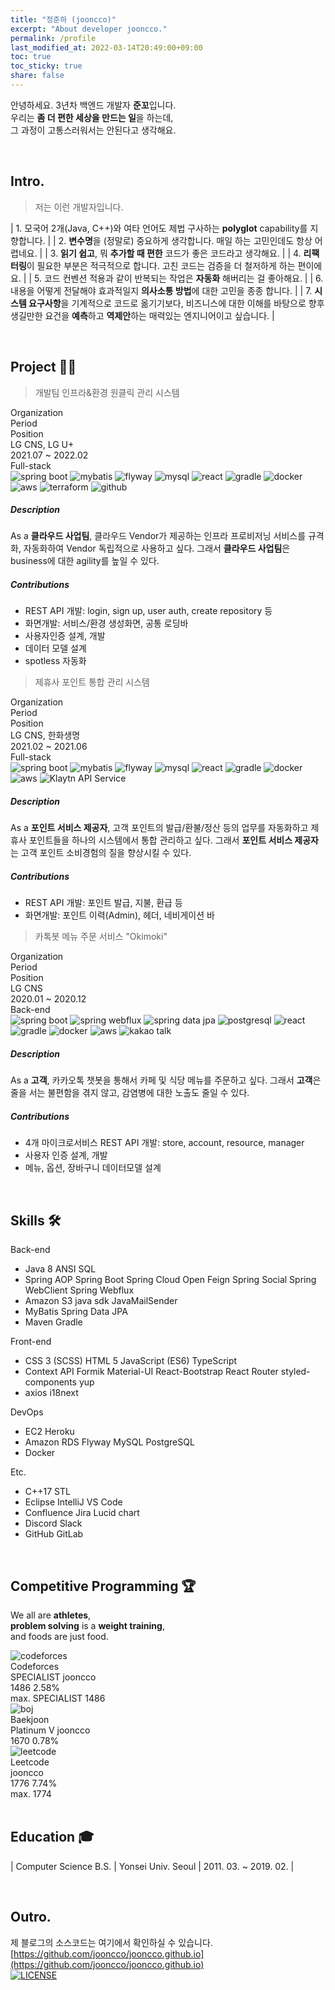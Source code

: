 ```yaml
---
title: "정준하 (jooncco)"
excerpt: "About developer jooncco."
permalink: /profile
last_modified_at: 2022-03-14T20:49:00+09:00
toc: true
toc_sticky: true
share: false
---
```


안녕하세요. 3년차 백엔드 개발자 **준꼬**입니다.  
우리는 **좀 더 편한 세상을 만드는 일**을 하는데,  
그 과정이 고통스러워서는 안된다고 생각해요.

<br />

## Intro.

> 저는 이런 개발자입니다.

| 1. 모국어 2개(Java, C++)와 여타 언어도 제법 구사하는 **polyglot** capability를 지향합니다. |
| 2. **변수명**을 (정말로) 중요하게 생각합니다. 매일 하는 고민인데도 항상 어렵네요. |
| 3. **읽기 쉽고**, 뭐 **추가할 때 편한** 코드가 좋은 코드라고 생각해요. |
| 4. **리팩터링**이 필요한 부분은 적극적으로 합니다. 고친 코드는 검증을 더 철저하게 하는 편이에요. |
| 5. 코드 컨벤션 적용과 같이 반복되는 작업은 **자동화** 해버리는 걸 좋아해요. |
| 6. 내용을 어떻게 전달해야 효과적일지 **의사소통 방법**에 대한 고민을 종종 합니다. |
| 7. **시스템 요구사항**을 기계적으로 코드로 옮기기보다, 비즈니스에 대한 이해를 바탕으로 향후 생길만한 요건을 **예측**하고 **역제안**하는 매력있는 엔지니어이고 싶습니다. |

<br />

## Project 👨‍💻

<div id="project">
    <div class="project-card">
        <blockquote id="lgcns-3" class="project-title">
            개발팀 인프라&환경 원클릭 관리 시스템
        </blockquote>
        <div class="panel">
            <div class="panel-header">
                <div class="column head">
                    <div class="cell">Organization</div>
                    <div class="cell">Period</div>
                    <div class="cell">Position</div>
                </div>
                <div class="column data">
                    <div class="cell">LG CNS, LG U+</div>
                    <div class="cell">2021.07 ~ 2022.02</div>
                    <div class="cell">Full-stack</div>
                </div>
                <div class="column artifacts">
                    <div class="cell-rowspan-2">
                        <img class="artifact_img" src="/public/images/spring-boot.png" title="spring boot"/>
                        <img class="artifact_img" src="/public/images/mybatis.png" title="mybatis"/>
                        <img class="artifact_img" src="/public/images/flyway.png" title="flyway"/>
                        <img class="artifact_img" src="/public/images/mysql.svg" title="mysql"/>
                        <img class="artifact_img" src="/public/images/react.svg" title="react"/>
                        <img class="artifact_img" src="/public/images/gradle.png" title="gradle"/>
                        <img class="artifact_img" src="/public/images/docker.svg" title="docker"/>
                        <img class="artifact_img" src="/public/images/aws.jpeg" title="aws"/>
                        <img class="artifact_img" src="/public/images/terraform.png" title="terraform"/>
                        <img class="artifact_img" src="/public/images/github.png" title="github"/>
                    </div>
                </div>
            </div>
            <div class="description">
                <h5>Description</h5>
                <div class="body">
                    As a <b>클라우드 사업팀</b>, 클라우드 Vendor가 제공하는 인프라 프로비저닝 서비스를 규격화, 자동화하여 Vendor 독립적으로 사용하고 싶다. 그래서 <b>클라우드 사업팀</b>은 business에 대한 agility를 높일 수 있다.
                </div>
            </div>
            <div class="contributions">
                <h5>Contributions</h5>
                <div class="body">
                    <ul>
                        <li><span>REST API 개발: login, sign up, user auth, create repository 등</span></li>
                        <li><span>화면개발: 서비스/환경 생성화면, 공통 로딩바</span></li>
                        <li><span>사용자인증 설계, 개발</span></li>
                        <li><span>데이터 모델 설계</span></li>
                        <li><span>spotless 자동화</span></li>
                    </ul>
                </div>
            </div>
        </div>
    </div>
    <div class="project-card">
        <blockquote id="lgcns-2" class="project-title">
            제휴사 포인트 통합 관리 시스템
        </blockquote>
        <div class="panel">
            <div class="panel-header">
                <div class="column head">
                    <div class="cell">Organization</div>
                    <div class="cell">Period</div>
                    <div class="cell">Position</div>
                </div>
                <div class="column data">
                    <div class="cell">LG CNS, 한화생명</div>
                    <div class="cell">2021.02 ~ 2021.06</div>
                    <div class="cell">Full-stack</div>
                </div>
                <div class="column artifacts">
                    <div class="cell-rowspan-2">
                        <img class="artifact_img" src="/public/images/spring-boot.png" title="spring boot"/>
                        <img class="artifact_img" src="/public/images/mybatis.png" title="mybatis"/>
                        <img class="artifact_img" src="/public/images/flyway.png" title="flyway"/>
                        <img class="artifact_img" src="/public/images/mysql.svg" title="mysql"/>
                        <img class="artifact_img" src="/public/images/react.svg" title="react"/>
                        <img class="artifact_img" src="/public/images/gradle.png" title="gradle"/>
                        <img class="artifact_img" src="/public/images/docker.svg" title="docker"/>
                        <img class="artifact_img" src="/public/images/aws.jpeg" title="aws"/>
                        <img class="artifact_img" src="/public/images/klaytn.png" title="Klaytn API Service"/>
                    </div>
                </div>
            </div>
            <div class="description">
                <h5>Description</h5>
                <div class="body">
                    As a <b>포인트 서비스 제공자</b>, 고객 포인트의 발급/환불/정산 등의 업무를 자동화하고 제휴사 포인트들을 하나의 시스템에서 통합 관리하고 싶다.
                    그래서 <b>포인트 서비스 제공자</b>는 고객 포인트 소비경험의 질을 향상시킬 수 있다.
                </div>
            </div>
            <div class="contributions">
                <h5>Contributions</h5>
                <div class="body">
                    <ul>
                        <li><span>REST API 개발: 포인트 발급, 지불, 환급 등</span></li>
                        <li><span>화면개발: 포인트 이력(Admin), 헤더, 네비게이션 바</span></li>
                    </ul>
                </div>
            </div>
        </div>
    </div>
    <div class="project-card">
        <blockquote id="lgcns-1" class="project-title">
            카톡봇 메뉴 주문 서비스 "Okimoki"
        </blockquote>
        <div class="panel">
            <div class="panel-header">
                <div class="column head">
                    <div class="cell">Organization</div>
                    <div class="cell">Period</div>
                    <div class="cell">Position</div>
                </div>
                <div class="column data">
                    <div class="cell">LG CNS</div>
                    <div class="cell">2020.01 ~ 2020.12</div>
                    <div class="cell">Back-end</div>
                </div>
                <div class="column artifacts">
                    <div class="cell-rowspan-2">
                        <img class="artifact_img" src="/public/images/spring-boot.png" title="spring boot"/>
                        <img class="artifact_img" src="/public/images/spring-webflux.png" title="spring webflux"/>
                        <img class="artifact_img" src="/public/images/spring-data.png" title="spring data jpa"/>
                        <img class="artifact_img" src="/public/images/postgresql.svg" title="postgresql"/>
                        <img class="artifact_img" src="/public/images/react.svg" title="react"/>
                        <img class="artifact_img" src="/public/images/gradle.png" title="gradle"/>
                        <img class="artifact_img" src="/public/images/docker.svg" title="docker"/>
                        <img class="artifact_img" src="/public/images/aws.jpeg" title="aws"/>
                        <img class="artifact_img" src="/public/images/kakao.png" title="kakao talk"/>
                    </div>
                </div>
            </div>
            <div class="description">
                <h5>Description</h5>
                <div class="body">
                    As a <b>고객</b>, 카카오톡 챗봇을 통해서 카페 및 식당 메뉴를 주문하고 싶다.
                    그래서 <b>고객</b>은 줄을 서는 불편함을 겪지 않고, 감염병에 대한 노출도 줄일 수 있다.
                </div>
            </div>
            <div class="contributions">
                <h5>Contributions</h5>
                <div class="body">
                    <ul>
                        <li><span>4개 마이크로서비스 REST API 개발: store, account, resource, manager</span></li>
                        <li><span>사용자 인증 설계, 개발</span></li>
                        <li><span>메뉴, 옵션, 장바구니 데이터모델 설계</span></li>
                    </ul>
                </div>
            </div>
        </div>
    </div>
</div>

<!-- ## Toys -->

<br />

## Skills 🛠

<div id="skills">
    <div class="row">
        <div class="category">
            Back-end
        </div>
        <div class="content">
            <ul>
                <li> 
                    <span>Java 8</span>
                    <span>ANSI SQL</span>
                </li>
                <li>
                    <span>Spring AOP</span>
                    <span>Spring Boot</span>
                    <span>Spring Cloud Open Feign</span>
                    <span>Spring Social</span>
                    <span>Spring WebClient</span>
                    <span>Spring Webflux</span>
                </li>
                <li>
                    <span>Amazon S3 java sdk</span>
                    <span>JavaMailSender</span>
                </li>
                <li>
                    <span>MyBatis</span>
                    <span>Spring Data JPA</span>
                </li>
                <li>
                    <span>Maven</span>
                    <span>Gradle</span>
                </li>
            </ul>
        </div>
    </div>
    <div class="row">
        <div class="category">
            Front-end
        </div>
        <div class="content">
            <ul>
                <li>
                    <span>CSS 3 (SCSS)</span>
                    <span>HTML 5</span>
                    <span>JavaScript (ES6)</span>
                    <span>TypeScript</span>
                </li>
                <li>
                    <span>Context API</span>
                    <span>Formik</span>
                    <span>Material-UI</span>
                    <span>React-Bootstrap</span>
                    <span>React Router</span>
                    <span>styled-components</span>
                    <span>yup</span>
                </li>
                <li>
                    <span>axios</span>
                    <span>i18next</span>
                </li>
            </ul>
        </div>
    </div>
    <div class="row">
        <div class="category">
            DevOps
        </div>
        <div class="content">
            <ul>
                <li>
                    <span>EC2</span>
                    <span>Heroku</span>
                </li>
                <li>
                    <span>Amazon RDS</span>
                    <span>Flyway</span>
                    <span>MySQL</span>
                    <span>PostgreSQL</span>
                </li>
                <li>
                    <span>Docker</span>
                </li>
            </ul>
        </div>
    </div>
    <div class="row">
        <div class="category">
            Etc.
        </div>
        <div class="content">
            <ul>
                <li>
                    <span>C++17 STL</span>
                </li>
                <li>
                    <span>Eclipse</span>
                    <span>IntelliJ</span>
                    <span>VS Code</span>
                </li>
                <li>
                    <span>Confluence</span>
                    <span>Jira</span>
                    <span>Lucid chart</span>
                </li>
                <li>
                    <span>Discord</span>
                    <span>Slack</span>
                </li>
                <li>
                    <span>GitHub</span>
                    <span>GitLab</span>
                </li>
            </ul>
        </div>
    </div>
</div>

<br />

<!-- ## Achievements -->

## Competitive Programming 🏆

We all are **athletes**,  
**problem solving** is a **weight training**,  
and foods are just food.

<div id="competitive-programming">
    <div class="row" id="codeforces">
        <div class="logo">
            <img class="cp-logo-img" src="/public/images/codeforces-logo.png" title="codeforces"/>
        </div>
        <div class="title">
            Codeforces
        </div>
        <div class="description">
            <div class="row-handle">
                <span class="codeforces-rating-badge">SPECIALIST</span>
                <span class="handle">jooncco</span>
            </div>
            <div class="row-stats">
                <span class="current-rating">1486</span>
                <span class="percentage">2.58%</span>
            </div>
            <div class="row-max-rating">
                <span class="label">max. </span>
                <span class="codeforces-rating-badge">SPECIALIST</span>
                <span class="max-rating">1486</span>
            </div>
        </div>
    </div>
    <div class="row" id="boj">
        <div class="logo">
            <img class="cp-logo-img" src="/public/images/boj-icon.png" title="boj"/>
        </div>
        <div class="title">
            Baekjoon
        </div>
        <div class="description">
            <div class="row-handle">
                <span class="boj-rating-badge">Platinum V</span>
                <span class="handle">jooncco</span>
            </div>
            <div class="row-stats">
                <span class="current-rating">1670</span>
                <span class="percentage">0.78%</span>
            </div>
        </div>
    </div>
    <div class="row" id="leetcode">
        <div class="logo">
            <img class="cp-logo-img" src="/public/images/leetcode-icon.png" title="leetcode"/>
        </div>
        <div class="title">
            Leetcode
        </div>
        <div class="description">
            <div class="row-handle">
                <span class="handle">jooncco</span>
            </div>
            <div class="row-stats">
                <span class="current-rating">1776</span>
                <span class="percentage">7.74%</span>
            </div>
            <div class="row-max-rating">
                <span class="label">max. </span>
                <span class="max-rating">1774</span>
            </div>
        </div>
    </div>
    <!-- <div class="row">
        <div class="logo">
            <img class="cp-logo-img" src="/public/images/atcoder.png" title="atcoder"/>
        </div>
        <div class="title">
            AtCoder
        </div>
        <div class="description">
            <div class="row-handle">
                <div class="atcoder-rating-badge">
                    RATING TITLE
                </div>
                <div class="handle">
                    jooncco
                </div>
            </div>
            <div class="row-stats">
                <div class="current-rating">
                    1700
                </div>
                <div class="percentage">5.3%</div>
                <div class="seperator"> / max. </div>
                <div class="atcoder-rating-badge">
                    RATING TITLE
                </div>
                <div class="max-rating">
                    1700
                </div>
            </div>
        </div>
    </div>
    <div class="row">
        <div class="logo">
            <img class="cp-logo-img" src="/public/images/topcoder.png" title="topcoder"/>
        </div>
        <div class="title">
            TopCoder
        </div>
        <div class="description">
            <div class="row-handle">
                <div class="topcoder-rating-badge">
                    RATING TITLE
                </div>
                <div class="handle">
                    jooncco
                </div>
            </div>
            <div class="row-stats">
                <div class="current-rating">
                    1700
                </div>
                <div class="percentage">5.3%</div>
                <div class="seperator"> / max. </div>
                <div class="topcoder-rating-badge">
                    RATING TITLE
                </div>
                <div class="max-rating">
                    1700
                </div>
            </div>
        </div>
    </div> -->
</div>

<br />

## Education 🎓

| Computer Science B.S. | Yonsei Univ. Seoul | 2011. 03. ~ 2019. 02. |

<br />

## Outro.

제 블로그의 소스코드는 여기에서 확인하실 수 있습니다.  
[https://github.com/jooncco/jooncco.github.io](https://github.com/jooncco/jooncco.github.io)  
[![LICENSE](https://img.shields.io/badge/license-MIT-lightgrey.svg?color=blue&style=plastic)](https://github.com/jooncco/jooncco.github.io/blob/dev/LICENSE)

<script type='text/javascript' src='/public/js/custom/project.js'></script>
<script type='text/javascript' src='/public/js/custom/cp.js'></script>